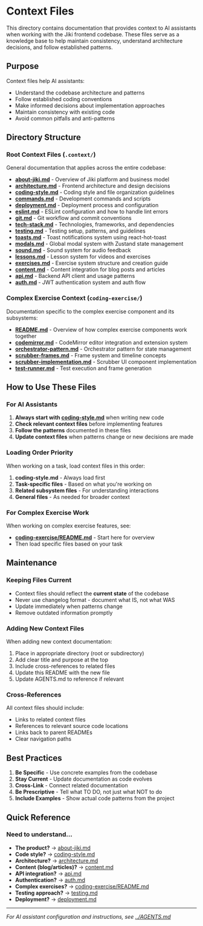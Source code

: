 # Context Files

This directory contains documentation that provides context to AI assistants when working with the Jiki frontend codebase. These files serve as a knowledge base to help maintain consistency, understand architecture decisions, and follow established patterns.

## Purpose

Context files help AI assistants:

- Understand the codebase architecture and patterns
- Follow established coding conventions
- Make informed decisions about implementation approaches
- Maintain consistency with existing code
- Avoid common pitfalls and anti-patterns

## Directory Structure

### Root Context Files (`.context/`)

General documentation that applies across the entire codebase:

- **[about-jiki.md](./about-jiki.md)** - Overview of Jiki platform and business model
- **[architecture.md](./architecture.md)** - Frontend architecture and design decisions
- **[coding-style.md](./coding-style.md)** - Coding style and file organization guidelines
- **[commands.md](./commands.md)** - Development commands and scripts
- **[deployment.md](./deployment.md)** - Deployment process and configuration
- **[eslint.md](./eslint.md)** - ESLint configuration and how to handle lint errors
- **[git.md](./git.md)** - Git workflow and commit conventions
- **[tech-stack.md](./tech-stack.md)** - Technologies, frameworks, and dependencies
- **[testing.md](./testing.md)** - Testing setup, patterns, and guidelines
- **[toasts.md](./toasts.md)** - Toast notifications system using react-hot-toast
- **[modals.md](./modals.md)** - Global modal system with Zustand state management
- **[sound.md](./sound.md)** - Sound system for audio feedback
- **[lessons.md](./lessons.md)** - Lesson system for videos and exercises
- **[exercises.md](./exercises.md)** - Exercise system structure and creation guide
- **[content.md](./content.md)** - Content integration for blog posts and articles
- **[api.md](./api.md)** - Backend API client and usage patterns
- **[auth.md](./auth.md)** - JWT authentication system and auth flow

### Complex Exercise Context (`coding-exercise/`)

Documentation specific to the complex exercise component and its subsystems:

- **[README.md](./coding-exercise/README.md)** - Overview of how complex exercise components work together
- **[codemirror.md](./coding-exercise/codemirror.md)** - CodeMirror editor integration and extension system
- **[orchestrator-pattern.md](./coding-exercise/orchestrator-pattern.md)** - Orchestrator pattern for state management
- **[scrubber-frames.md](./coding-exercise/scrubber-frames.md)** - Frame system and timeline concepts
- **[scrubber-implementation.md](./coding-exercise/scrubber-implementation.md)** - Scrubber UI component implementation
- **[test-runner.md](./coding-exercise/test-runner.md)** - Test execution and frame generation

## How to Use These Files

### For AI Assistants

1. **Always start with [coding-style.md](./coding-style.md)** when writing new code
2. **Check relevant context files** before implementing features
3. **Follow the patterns** documented in these files
4. **Update context files** when patterns change or new decisions are made

### Loading Order Priority

When working on a task, load context files in this order:

1. **coding-style.md** - Always load first
2. **Task-specific files** - Based on what you're working on
3. **Related subsystem files** - For understanding interactions
4. **General files** - As needed for broader context

### For Complex Exercise Work

When working on complex exercise features, see:

- **[coding-exercise/README.md](./coding-exercise/README.md)** - Start here for overview
- Then load specific files based on your task

## Maintenance

### Keeping Files Current

- Context files should reflect the **current state** of the codebase
- Never use changelog format - document what IS, not what WAS
- Update immediately when patterns change
- Remove outdated information promptly

### Adding New Context Files

When adding new context documentation:

1. Place in appropriate directory (root or subdirectory)
2. Add clear title and purpose at the top
3. Include cross-references to related files
4. Update this README with the new file
5. Update AGENTS.md to reference if relevant

### Cross-References

All context files should include:

- Links to related context files
- References to relevant source code locations
- Links back to parent READMEs
- Clear navigation paths

## Best Practices

1. **Be Specific** - Use concrete examples from the codebase
2. **Stay Current** - Update documentation as code evolves
3. **Cross-Link** - Connect related documentation
4. **Be Prescriptive** - Tell what TO DO, not just what NOT to do
5. **Include Examples** - Show actual code patterns from the project

## Quick Reference

### Need to understand...

- **The product?** → [about-jiki.md](./about-jiki.md)
- **Code style?** → [coding-style.md](./coding-style.md)
- **Architecture?** → [architecture.md](./architecture.md)
- **Content (blog/articles)?** → [content.md](./content.md)
- **API integration?** → [api.md](./api.md)
- **Authentication?** → [auth.md](./auth.md)
- **Complex exercises?** → [coding-exercise/README.md](./coding-exercise/README.md)
- **Testing approach?** → [testing.md](./testing.md)
- **Deployment?** → [deployment.md](./deployment.md)

---

_For AI assistant configuration and instructions, see [../AGENTS.md](../AGENTS.md)_
